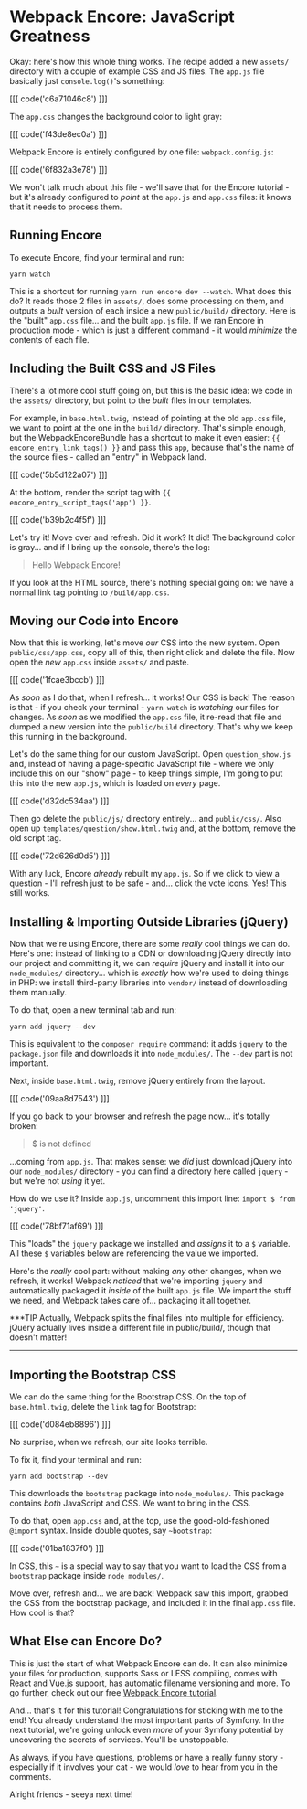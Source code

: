 # Webpack Encore: JavaScript Greatness

Okay: here's how this whole thing works. The recipe added a new `assets/` directory
with a couple of example CSS and JS files. The `app.js` file basically just
`console.log()`'s something:

[[[ code('c6a71046c8') ]]]

The `app.css` changes the background color to light gray:

[[[ code('f43de8ec0a') ]]]

Webpack Encore is entirely configured by one file: `webpack.config.js`:

[[[ code('6f832a3e78') ]]]

We won't talk much about this file - we'll save that for the Encore tutorial - but 
it's already configured to *point* at the `app.js` and `app.css` files: it knows that
it needs to process them.

## Running Encore

To execute Encore, find your terminal and run:

```terminal
yarn watch
```

This is a shortcut for running `yarn run encore dev --watch`. What does this do?
It reads those 2 files in `assets/`, does some processing on them, and outputs
a *built* version of each inside a new `public/build/` directory. Here is the
"built" `app.css` file... and the built `app.js` file. If we ran Encore in production
mode - which is just a different command - it would *minimize* the contents of
each file.

## Including the Built CSS and JS Files

There's a lot more cool stuff going on, but this is the basic idea: we code in
the `assets/` directory, but point to the *built* files in our templates.

For example, in `base.html.twig`, instead of pointing at the old `app.css` file,
we want to point at the one in the `build/` directory. That's simple enough,
but the WebpackEncoreBundle has a shortcut to make it even easier:
`{{ encore_entry_link_tags() }}` and pass this `app`, because that's the name
of the source files - called an "entry" in Webpack land.

[[[ code('5b5d122a07') ]]]

At the bottom, render the script tag with `{{ encore_entry_script_tags('app') }}`.

[[[ code('b39b2c4f5f') ]]]

Let's try it! Move over and refresh. Did it work? It did! The background color
is gray... and if I bring up the console, there's the log:

> Hello Webpack Encore!

If you look at the HTML source, there's nothing special going on: we have a
normal link tag pointing to `/build/app.css`.

## Moving our Code into Encore

Now that this is working, let's move *our* CSS into the new system. Open
`public/css/app.css`, copy all of this, then right click and delete the file.
Now open the *new* `app.css` inside `assets/` and paste.

[[[ code('1fcae3bccb') ]]]

As *soon* as I do that, when I refresh... it works! Our CSS is back! The reason
is that - if you check your terminal - `yarn watch` is *watching* our files for
changes. As *soon* as we modified the `app.css` file, it re-read that file and
dumped a new version into the `public/build` directory. That's why we keep this
running in the background.

Let's do the same thing for our custom JavaScript. Open `question_show.js` and,
instead of having a page-specific JavaScript file - where we only include this on
our "show" page - to keep things simple, I'm going to put this into the new `app.js`,
which is loaded on *every* page.

[[[ code('d32dc534aa') ]]]

Then go delete the `public/js/` directory entirely... and `public/css/`. Also
open up `templates/question/show.html.twig` and, at the bottom, remove the old
script tag.

[[[ code('72d626d0d5') ]]]

With any luck, Encore *already* rebuilt my `app.js`. So if we click to view a
question - I'll refresh just to be safe - and... click the vote icons. Yes!
This still works.

## Installing & Importing Outside Libraries (jQuery)

Now that we're using Encore, there are some *really* cool things we can do.
Here's one: instead of linking to a CDN or downloading jQuery directly into our
project and committing it, we can *require* jQuery and install it into our
`node_modules/` directory... which is *exactly* how we're used to doing things
in PHP: we install third-party libraries into `vendor/` instead of downloading
them manually.

To do that, open a new terminal tab and run:

```terminal
yarn add jquery --dev
```

This is equivalent to the `composer require` command: it adds `jquery` to the
`package.json` file and downloads it into `node_modules/`. The `--dev` part is not
important.

Next, inside `base.html.twig`, remove jQuery entirely from the layout. 

[[[ code('09aa8d7543') ]]]

If you go back to your browser and refresh the page now... it's totally broken:

> $ is not defined

...coming from `app.js`. That makes sense: we *did* just download jQuery into our
`node_modules/` directory - you can find a directory here called `jquery` - but
we're not *using* it yet.

How do we use it? Inside `app.js`, uncomment this import line: 
`import $ from 'jquery'`. 

[[[ code('78bf71af69') ]]]

This "loads" the `jquery` package we installed and *assigns* it to a `$` variable. 
All these `$` variables below are referencing the value we imported.

Here's the *really* cool part: without making *any* other changes, when we refresh,
it works! Webpack *noticed* that we're importing `jquery` and automatically
packaged it *inside* of the built `app.js` file. We import the stuff we need,
and Webpack takes care of... packaging it all together.

***TIP
Actually, Webpack splits the final files into multiple for efficiency. jQuery
actually lives inside a different file in public/build/, though that doesn't matter!
***

## Importing the Bootstrap CSS

We can do the same thing for the Bootstrap CSS. On the top of `base.html.twig`,
delete the `link` tag for Bootstrap:

[[[ code('d084eb8896') ]]]

No surprise, when we refresh, our site looks terrible.

To fix it, find your terminal and run:

```terminal
yarn add bootstrap --dev
```

This downloads the `bootstrap` package into `node_modules/`. This package
contains *both* JavaScript and CSS. We want to bring in the CSS.

To do that, open `app.css` and, at the top, use the good-old-fashioned
`@import` syntax. Inside double quotes, say `~bootstrap`:

[[[ code('01ba1837f0') ]]]

In CSS, this `~` is a special way to say that you want to load the CSS from 
a `bootstrap` package inside `node_modules/`.

Move over, refresh and... we are back! Webpack saw this import, grabbed the
CSS from the bootstrap package, and included it in the final `app.css` file.
How cool is that?

## What Else can Encore Do?

This is just the start of what Webpack Encore can do. It can also
minimize your files for production, supports Sass or LESS compiling, comes with
React and Vue.js support, has automatic filename versioning and more.
To go further, check out our free
[Webpack Encore tutorial](https://symfonycasts.com/screencast/webpack-encore).

And... that's it for this tutorial! Congratulations for sticking with me to the
end! You already understand the most important parts of Symfony. In the next
tutorial, we're going unlock even *more* of your Symfony potential by uncovering
the secrets of services. You'll be unstoppable.

As always, if you have questions, problems or have a really funny story - especially
if it involves your cat - we would *love* to hear from you in the comments.

Alright friends - seeya next time!
